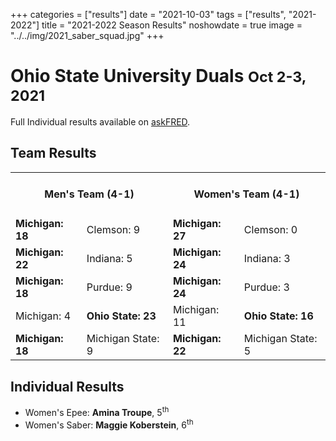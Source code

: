 +++
categories = ["results"]
date = "2021-10-03"
tags = ["results", "2021-2022"]
title = "2021-2022 Season Results"
noshowdate = true
image = "../../img/2021_saber_squad.jpg"
+++

# Ohio State University Duals <small>Oct 2-3, 2021</small>
Full Individual results available on <a href="https://askfred.net/Results/results.php?tournament_id=48492" target="_blank">askFRED</a>.

## Team Results

<table class="table table-striped"><tbody>
<tr><td colspan="2"><h4 align="Center"><strong>Men's Team</strong> (4-1)</h4></td>  <td colspan="2"><h4 align="Center"><strong>Women's Team</strong> (4-1)</h4></td></tr>
<tr><td><strong>Michigan: 18</strong></td><td>Clemson: 9</td>                <td><strong>Michigan: 27</strong></td><td>Clemson: 0</td></tr>
<tr><td><strong>Michigan: 22</strong></td><td>Indiana: 5</td>                    <td><strong>Michigan: 24</strong></td><td>Indiana: 3</td></tr>
<tr><td><strong>Michigan: 18</strong></td><td>Purdue: 9</td>         <td><strong>Michigan: 24</strong></td><td>Purdue: 3</td></tr>
<tr><td>Michigan: 4</td><td><strong>Ohio State: 23</strong></td>              <td>Michigan: 11</td><td><strong>Ohio State: 16</strong></td></tr>
<tr><td><strong>Michigan: 18</strong></td><td>Michigan State: 9</td>                 <td><strong>Michigan: 22</strong></td><td>Michigan State: 5</td></tr>
</tbody></table>

## Individual Results
- Women's Epee: **Amina Troupe**, 5<sup>th</sup>
- Women's Saber: **Maggie Koberstein**, 6<sup>th</sup>
